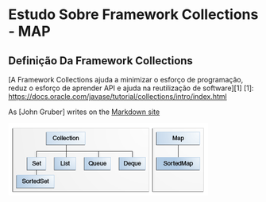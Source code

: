 # Estudo Sobre Framework Collections - MAP
## Definição Da Framework Collections  
[A Framework Collections ajuda a minimizar o esforço de programação, reduz o esforço de aprender API e ajuda na reutilização de software][1]
[1]: <https://docs.oracle.com/javase/tutorial/collections/intro/index.html>

As [John Gruber] writes on the [Markdown site][df1]

   [df1]: <http://daringfireball.net/projects/markdown/>
   

![image](https://github.com/Henrique194/DevJava/blob/main/Collections/colls-coreInterfaces.gif)
